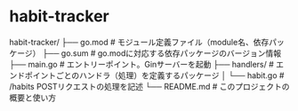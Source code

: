 # habit-tracker

habit-tracker/ 
├── go.mod # モジュール定義ファイル（module名、依存パッケージ） 
├── go.sum # go.modに対応する依存パッケージのバージョン情報 
├── main.go # エントリーポイント。Ginサーバーを起動 
├── handlers/ # エンドポイントごとのハンドラ（処理）を定義するパッケージ 
│ └── habit.go # /habits POSTリクエストの処理を記述 
└── README.md # このプロジェクトの概要と使い方